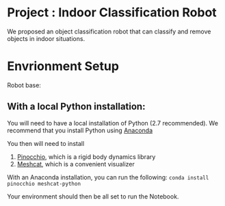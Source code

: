 # Project : Indoor Classification Robot

We proposed an object classification robot that can classify and remove objects in indoor situations.

# Envrionment Setup

Robot base:

## With a local Python installation:

You will need to have a local installation of Python (2.7 recommended). We recommend that you install Python using [Anaconda](https://www.anaconda.com/products/individual)

You then will need to install 
1. [Pinocchio](https://github.com/stack-of-tasks/pinocchio), which is a rigid body dynamics library
2. [Meshcat](https://github.com/rdeits/meshcat-python), which is a convenient visualizer

With an Anaconda installation, you can run the following:
``conda install pinocchio meshcat-python``

Your environment should then be all set to run the Notebook.
